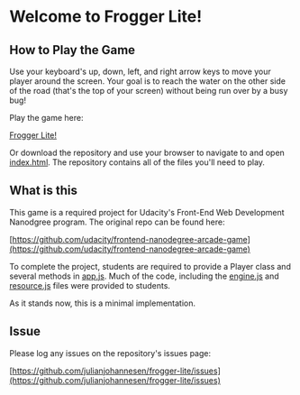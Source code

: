 # Welcome to Frogger Lite!

## How to Play the Game

Use your keyboard's up, down, left, and right arrow keys to move your player around the screen. Your goal is to reach the water on the other side of the road (that's the top of your screen) without being run over by a busy bug!

Play the game here:

[Frogger Lite!](https://julianjohannesen.github.io/frogger-lite/)

Or download the repository and use your browser to navigate to and open [index.html](index.html). The repository contains all of the files you'll need to play. 

## What is this

This game is a required project for Udacity's Front-End Web Development Nanodgree program. The original repo can be found  here:

[https://github.com/udacity/frontend-nanodegree-arcade-game](https://github.com/udacity/frontend-nanodegree-arcade-game)

To complete the project, students are required to provide a Player class and several methods in [app.js](js/app.js). Much of the code, including the [engine.js](js/engine.js) and [resource.js](js/resource.js) files were provided to students.

As it stands now, this is a minimal implementation.

## Issue

Please log any issues on the repository's issues page:

[https://github.com/julianjohannesen/frogger-lite/issues](https://github.com/julianjohannesen/frogger-lite/issues)

